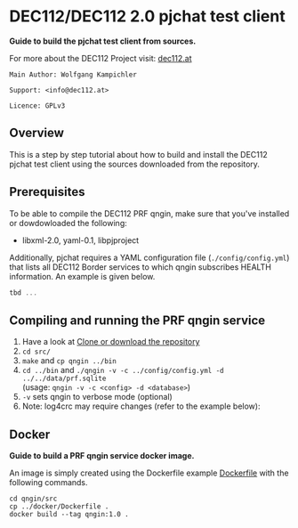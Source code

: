 # DEC112/DEC112 2.0 pjchat test client

__Guide to build the pjchat test client from sources.__

For more about the DEC112 Project visit: [dec112.at](https://dec112.at)

```
Main Author: Wolfgang Kampichler

Support: <info@dec112.at>

Licence: GPLv3
```

## Overview

This is a step by step tutorial about how to build and install the DEC112 pjchat test client using the sources downloaded from the repository. 

## Prerequisites

To be able to compile the DEC112 PRF qngin, make sure that you've installed or dowdowloaded the following:
* libxml-2.0, yaml-0.1, libpjproject

Additionally, pjchat requires a YAML configuration file (`./config/config.yml`) that lists all DEC112 Border services to which qngin subscribes HEALTH information. An example is given below.

```c  
tbd ...
```
## Compiling and running the PRF qngin service

1. Have a look at [Clone or download the repository](https://help.github.com/en/articles/cloning-a-repository)
2. `cd src/`
3. `make` and `cp qngin ../bin`
4. `cd ../bin` and `./qngin -v -c ../config/config.yml -d ../../data/prf.sqlite`<br/>(usage: `qngin -v -c <config> -d <database>`)
5. `-v` sets qngin to verbose mode (optional)
6. Note: log4crc may require changes (refer to the example below):



## Docker

__Guide to build a PRF qngin service docker image.__

An image is simply created using the Dockerfile example [Dockerfile](https://github.com/dec112/pjchat/blob/master/docker/Dockerfile) with the following commands.

```
cd qngin/src
cp ../docker/Dockerfile .
docker build --tag qngin:1.0 .
```

